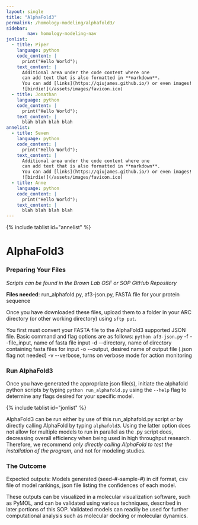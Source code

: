 ```yaml
---
layout: single
title: "AlphaFold3"
permalink: /homology-modeling/alphafold3/
sidebar:
        nav: homology-modeling-nav
jonlist: 
  - title: Piper
    language: python
    code_content: |
      print("Hello World");
    text_content: |
      Additional area under the code content where one
      can add text that is also formatted in **markdown**.
      You can add [links](https://qiujames.github.io/) or even images!
      ![birdie!](/assets/images/favicon.ico)
  - title: Jonathan
    language: python
    code_content: |
      print("Hello World");
    text_content: |
      blah blah blah blah
annelist: 
  - title: Seven
    language: python
    code_content: |
      print("Hello World");
    text_content: |
      Additional area under the code content where one
      can add text that is also formatted in **markdown**.
      You can add [links](https://qiujames.github.io/) or even images!
      ![birdie!](/assets/images/favicon.ico)
  - title: Anne
    language: python
    code_content: |
      print("Hello World");
    text_content: |
      blah blah blah blah
---
```


{% include tablist id="annelist" %}


# AlphaFold3

### Preparing Your Files

*Scripts can be found in the Brown Lab OSF or SOP GitHub Repository*

**Files needed**: run_alphafold.py, af3-json.py, FASTA file for your protein sequence

Once you have downloaded these files, upload them to a folder in your ARC directory (or other working directory) using `sftp put`.

You first must convert your FASTA file to the AlphaFold3 supported JSON file. 
Basic command and flag options are as follows:
        `python af3-json.py`
        -f --file_input, name of fasta file input
        -d --directory, name of directory containing fasta files for input
        -o --output, desired name of output file (.json flag not needed)
        -v --verbose, turns on verbose mode for action monitoring

### Run AlphaFold3

Once you have generated the appropriate json file(s), initiate the alphafold python scripts by typing `python run_alphafold.py` using the `--help` flag to determine any flags desired for your specific model.

{% include tablist id="jonlist" %}

AlphaFold3 can be run either by use of this run_alphafold.py script *or* by directly calling AlphaFold by typing `alphafold3`. Using the latter option does not allow for multiple models to run in parallel as the .py script does, decreasing overall efficiency when being used in high throughput research. Therefore, we recommend *only directly calling AlphaFold to test the installation of the program*, and not for modeling studies.

### The Outcome

Expected outputs: Models generated (seed-#-sample-#) in cif format, csv file of model rankings, json file listing the confidences of each model.

These outputs can be visualized in a molecular visualization software, such as PyMOL, and can be validated using various techniques, described in later portions of this SOP. Validated models can readily be used for further computational analysis such as molecular docking or molecular dynamics.
